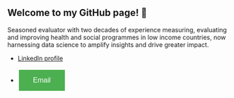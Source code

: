## Welcome to my GitHub page! 👋

Seasoned evaluator with two decades of experience measuring, evaluating and improving health and social programmes in low income countries, now harnessing data science to amplify insights and drive greater impact. 

* [LinkedIn profile](https://www.linkedin.com/in/yashinlink/)

* <a href="mailto:yashinlink@gmail.com">
    <button style="background-color: #4CAF50; border: none; color: white; padding: 15px 32px; text-align: center; text-decoration: none; display: inline-block; font-size: 16px; margin: 4px 2px; cursor: pointer;">
        Email
    </button>
</a>

